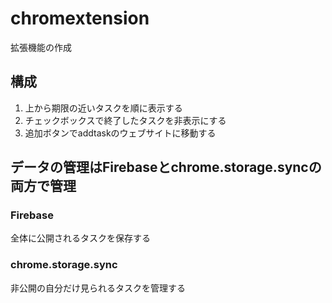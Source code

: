 # chromextension
拡張機能の作成
## 構成
1. 上から期限の近いタスクを順に表示する<br>
2. チェックボックスで終了したタスクを非表示にする<br>
3. 追加ボタンでaddtaskのウェブサイトに移動する<br>

## データの管理はFirebaseとchrome.storage.syncの両方で管理
### Firebase
全体に公開されるタスクを保存する
### chrome.storage.sync
非公開の自分だけ見られるタスクを管理する